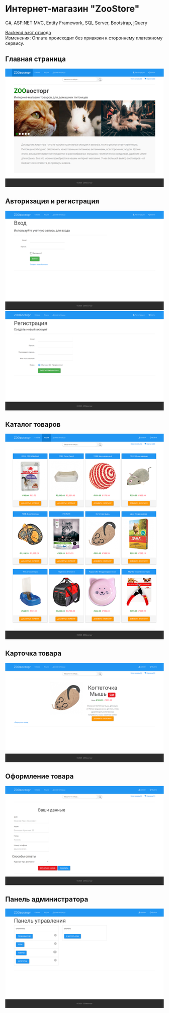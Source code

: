 # Интернет-магазин "ZooStore"

C#, ASP.NET MVC, Entity Framework, SQL Server, Bootstrap, jQuery

<a href="https://github.com/Bit-Developer/game-store-aspnet">Backend взят отсюда</a>
<br>Изменения:
Оплата происходит без привязки к стороннему платежному сервису.

## Главная страница
![](1.png)

## Авторизация и регистрация
![](2.png)
![](3.png)

## Каталог товаров
![](4.png)

## Карточка товара
![](5.png)

## Оформление товара
![](6.png)

## Панель администратора
![](7.png)
